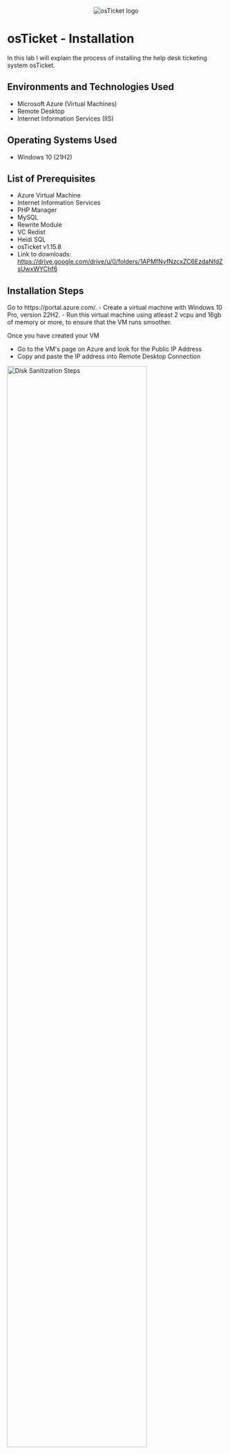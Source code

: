 <p align="center">
<img src="https://i.imgur.com/Clzj7Xs.png" alt="osTicket logo"/>
</p>

<h1>osTicket - Installation</h1>
In this lab I will explain the process of installing the help desk ticketing system osTicket.<br />



<h2>Environments and Technologies Used</h2>

- Microsoft Azure (Virtual Machines)
- Remote Desktop
- Internet Information Services (IIS)

<h2>Operating Systems Used </h2>

- Windows 10</b> (21H2)

<h2>List of Prerequisites</h2>

- Azure Virtual Machine
- Internet Information Services
- PHP Manager
- MySQL
- Rewrite Module
- VC Redist
- Heidi SQL
- osTicket v1.15.8
- Link to downloads: https://drive.google.com/drive/u/0/folders/1APMfNyfNzcxZC6EzdaNfdZsUwxWYChf6

<h2>Installation Steps</h2>

<p>
Go to https://portal.azure.com/. 
  - Create a virtual machine with Windows 10 Pro, version 22H2. 
  - Run this virtual machine using atleast 2 vcpu and 16gb of memory or more, to ensure that the VM runs smoother.

Once you have created your VM
  - Go to the VM's page on Azure and look for the Public IP Address
  - Copy and paste the IP address into Remote Desktop Connection
 
 <img src="https://i.imgur.com/06VP3um.png" height="80%" width="80%" alt="Disk Sanitization Steps"/>
  <img src="https://i.imgur.com/5T9pqfX.png" height="40%" width="40%" alt="Disk Sanitization Steps"/>
Once connected to the VM 
  - Go to your control panel.
  - Open up Programs.
  - Select the Turn windows features on and off.
 <img src="https://i.imgur.com/NUMI6K8.png" height="40%" width="40%" alt="Disk Sanitization Steps"/>
  <img src="https://imgur.com/zpvg2P1.png" height="40%" width="40%" alt="Disk Sanitization Steps"/>
 
The next step is to install/ enable IIS with CGI and Common HTTP Features.
  
  <img src="https://i.imgur.com/clISORm.png" height="40%" width="40%" alt="Disk Sanitization Steps"/>
  <img src="https://i.imgur.com/hhgmFY1.png" height="40%" width="40%" alt="Disk Sanitization Steps"/>
  *Make sure that every common HTTP feature is checked*

  To ensure that you have properly installed/ enabled IIS. Open up a browser and type in the search bar 127.0.0.1. If your screen looks similar to the one below, you have properly installed IIS.
  
  <img src="https://imgur.com/25Yy9YP.png" height="40%" width="40%" alt="Disk Sanitization Steps"/>
  Now that IIS is running, Go over to the installation files and download the PHP manager for IIS (PHPManagerForIIS_V1.5.0msi), go through with the install wizard and complete the installation.
  Next from the Installation files, Download and install the rewrite module (rewrite_amd64_en-US.msi)
  
  Create a folder in the (C:) drive and name it PHP

   <img src="https://i.imgur.com/2Q43AUT.png" height="40%" width="40%" alt="Disk Sanitization Steps"/>
    <img src="https://i.imgur.com/U8IJ136.png" height="40%" width="40%" alt="Disk Sanitization Steps"/>

From the installation files, download PHP 7.3.8((php-7.3.88-nts-Win32-VC15-x866.zip). Theres a chance you may recieve a warning on the file. If so, choose to "keep" the file and continue.

 After downloading PHP unzip the contents into the C:\PHP folder.

  <img src="https://i.imgur.com/D50jGFl.png" height="40%" width="40%" alt="Disk Sanitization Steps"/>

  Download and install the VC_redist.x86.exe. Go through the setup wizard to finish setting up and installing the VC_redist.x86.exe.
  
  Download and install MySQL 5.5.62 (mysql-5.5.62-win32.msi) Run the setup wizard: Typical Setup -> Launch Configuration Wizard (after install) -> Standard Configuration ->

Set the password to "Password1".

 <img src="https://i.imgur.com/NfJ4QRL.png" height="40%" width="40%" alt="Disk Sanitization Steps"/>

 The next step is to run IIS as an administrator, right click on IIS just before opening the application and select the "run as administrator" option.

  <img src="https://i.imgur.com/M5lyTXU.png" height="40%" width="40%" alt="Disk Sanitization Steps"/>

  You will now register PHP in IIS, Double click the PHP manager
 
<img src="https://i.imgur.com/0g2yDqm.png" height="40%" width="40%" alt="Disk Sanitization Steps"/>

 Register the new PHP version

 <img src="https://i.imgur.com/DilKdQ8.png" height="40%" width="40%" alt="Disk Sanitization Steps"/>

Provide a path to the php executable file (php-cgi.exe)). Click on the three dots, from there go to C Drive -> PHP -> click on php-cgi file.

 <img src="https://i.imgur.com/oMXXNAz.png" height="40%" width="40%" alt="Disk Sanitization Steps"/>    

 Restart the server

  <img src="https://i.imgur.com/D9LBuoO.png" height="40%" width="40%" alt="Disk Sanitization Steps"/>  

 Install osTicket v1.15.8 -
   - Download osTicket
   - Extract and copy "upload" folder to c:\inetpub\wwwroot 
   - Within c:\inetpub\root, Rename "upload" to "osTicket"

  <img src="https://i.imgur.com/73kPfNa.png" height="40%" width="40%" alt="Disk Sanitization Steps"/>  
 
 Reload IIS

  On IIS go to sites -> osTicket. On the right, click “Browse *:80

 <img src="https://i.imgur.com/liX6ivP.png" height="40%" width="40%" alt="Disk Sanitization Steps"/> 

 A screen will pop up> You will observe that some extensions are disabled.

   <img src="https://i.imgur.com/UT55J6B.png" height="40%" width="40%" alt="Disk Sanitization Steps"/> 

  To enable the extensions: 
  - Go back to IIS
  - sites
  - Default 
  - osTicket 
  - Double click PHP manager -
  - Click "Enable or disable an extension"

 <img src="https://i.imgur.com/1AWzeX0.png" height="40%" width="40%" alt="Disk Sanitization Steps"/>

 Enable three extensions from here.

  - php_imap.dll

  - php_intl.dll

  - php_opcache.dll

 <img src="https://i.imgur.com/uWwJk5t.png" height="40%" width="40%" alt="Disk Sanitization Steps"/>
  
Open file explorer and search for C;\inetpub\wwwroot\osTicket\include\ost-sampleconfig.php

Rename the ost-sampleconfig.php to ost-config.php, just removing the sample part of the name

Right click on the file and go to properties. Click security, click on advance, and disable the inheritance. We will select Remove all inherited permissions from this object.

Add new permissions.

<img src="https://i.imgur.com/leT4sDi.png" height="40%" width="40%" alt="Disk Sanitization Steps"/>

Select a principal

<img src="https://i.imgur.com/xrtwdzi.png" height="40%" width="40%" alt="Disk Sanitization Steps"/>

In the box, type "Everyone"

<img src="https://i.imgur.com/ORqV57T.png" height="40%" width="40%" alt="Disk Sanitization Steps"/>

Select the full control box to automatically select the rest of the boxes

<img src="https://i.imgur.com/lXXwQqA.png" height="40%" width="40%" alt="Disk Sanitization Steps"/>

Click Apply and OK

<img src="https://i.imgur.com/i4SJiRL.png" height="40%" width="40%" alt="Disk Sanitization Steps"/>

You will continue to setup osTicket in the browser. Click Continue on the osTicket browser page. Fill out the page as required

From the Installation files we will download, HeidiSQL

<img src="https://i.imgur.com/RaYmFUQ.png" height="40%" width="40%" alt="Disk Sanitization Steps"/>

Create a new session

<img src="https://i.imgur.com/JsHM1I5.png" height="40%" width="40%" alt="Disk Sanitization Steps"/>

Make sure that the user is "root" and that the password is "password1"

<img src="https://i.imgur.com/mZ3QG0e.png" height="40%" width="40%" alt="Disk Sanitization Steps"/>

Once connected to the session, go back to the Database settings and in the user you will put "root" and the password is "Password1"

We will now create a new database within HeidiSQL. In Heidi right click on the left side where is says "Unnamed", select "create new", and then select "database". Name the new database "osTicket". Once we have the new database setup go back to the osTicket browser and under MySQL Database type in osTicket.

<img src="https://i.imgur.com/KOqDRiJ.png" height="40%" width="40%" alt="Disk Sanitization Steps"/>

The last step is to do some clean up. -Delete: C:\inetpub\wwwroot\osTicket\setup. Make sure to only delete the setup folder

Set the permissions back to "Read" in the ost-config.php file.

<img src="https://i.imgur.com/tHvqKKE.png" height="40%" width="40%" alt="Disk Sanitization Steps"/>

<img src="https://i.imgur.com/d6vA1YZ.png" height="40%" width="40%" alt="Disk Sanitization Steps"/>

The final step is to login to osTicket

<img src="https://i.imgur.com/iZleuoS.png" height="40%" width="40%" alt="Disk Sanitization Steps"/>

osTicket has been successfully installed!!
